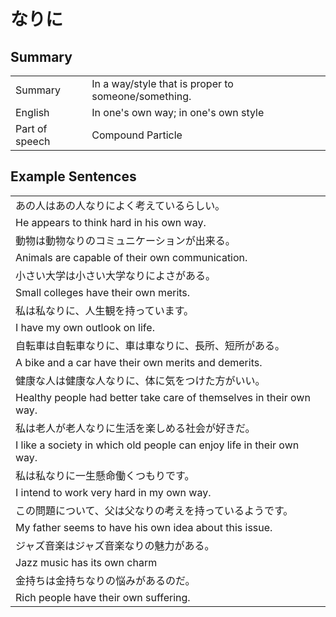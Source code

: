 # なりに

## Summary

<table><tr>   <td>Summary</td>   <td>In a way/style that is proper to someone/something.</td></tr><tr>   <td>English</td>   <td>In one's own way; in one's own style</td></tr><tr>   <td>Part of speech</td>   <td>Compound Particle</td></tr></table>

## Example Sentences

<table><tr><td>あの人はあの人なりによく考えているらしい。</td></tr><tr><td>He appears to think hard in his own way.</td></tr><tr><td>動物は動物なりのコミュニケーションが出来る。</td></tr><tr><td>Animals are capable of their own communication.</td></tr><tr><td>小さい大学は小さい大学なりによさがある。</td></tr><tr><td>Small colleges have their own merits.</td></tr><tr><td>私は私なりに、人生観を持っています。</td></tr><tr><td>I have my own outlook on life.</td></tr><tr><td>自転車は自転車なりに、車は車なりに、長所、短所がある。</td></tr><tr><td>A bike and a car have their own merits and demerits.</td></tr><tr><td>健康な人は健康な人なりに、体に気をつけた方がいい。</td></tr><tr><td>Healthy people had better take care of themselves in their own way.</td></tr><tr><td>私は老人が老人なりに生活を楽しめる社会が好きだ。</td></tr><tr><td>I like a society in which old people can enjoy life in their own way.</td></tr><tr><td>私は私なりに一生懸命働くつもりです。</td></tr><tr><td>I intend to work very hard in my own way.</td></tr><tr><td>この問題について、父は父なりの考えを持っているようです。</td></tr><tr><td>My father seems to have his own idea about this issue.</td></tr><tr><td>ジャズ音楽はジャズ音楽なりの魅力がある。</td></tr><tr><td>Jazz music has its own charm</td></tr><tr><td>金持ちは金持ちなりの悩みがあるのだ。</td></tr><tr><td>Rich people have their own suffering.</td></tr></table>


